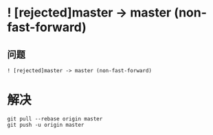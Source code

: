 # ! [rejected]master -> master (non-fast-forward)

## 问题

```
! [rejected]master -> master (non-fast-forward)
```

# 解决

```
git pull --rebase origin master
git push -u origin master
```